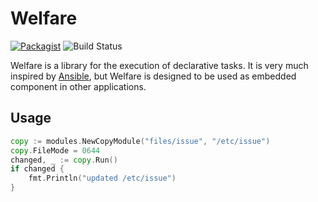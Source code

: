 # Welfare

[![Packagist](https://img.shields.io/packagist/l/doctrine/orm.svg)](https://github.com/sdorra/welfare/blob/master/LICENSE)
![Build Status](https://api.travis-ci.org/sdorra/welfare.svg?branch=master)

Welfare is a library for the execution of declarative tasks. 
It is very much inspired by [Ansible](https://www.ansible.com/), but Welfare is designed to be used as embedded component in other applications.

## Usage

```go
copy := modules.NewCopyModule("files/issue", "/etc/issue")
copy.FileMode = 0644
changed, _ := copy.Run()
if changed {
    fmt.Println("updated /etc/issue")
}
```
